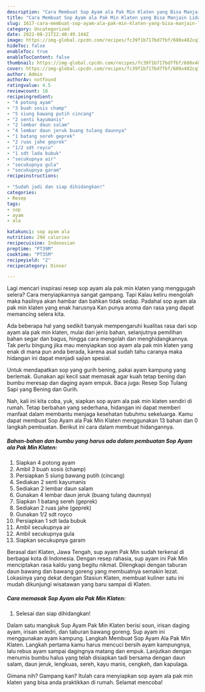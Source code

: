 ```yaml
---
description: "Cara Membuat Sop Ayam ala Pak Min Klaten yang Bisa Manjain Lidah, Buat Buka Puasa Enak"
title: "Cara Membuat Sop Ayam ala Pak Min Klaten yang Bisa Manjain Lidah, Buat Buka Puasa Enak"
slug: 1617-cara-membuat-sop-ayam-ala-pak-min-klaten-yang-bisa-manjain-lidah-buat-buka-puasa-enak
category: Uncategorized
date: 2022-08-21T22:40:49.144Z
image: https://img-global.cpcdn.com/recipes/fc39f1b717bd7fbf/680x482cq70/sop-ayam-ala-pak-min-klaten-foto-resep-utama.jpg
hideToc: false
enableToc: true
enableTocContent: false
thumbnail: https://img-global.cpcdn.com/recipes/fc39f1b717bd7fbf/680x482cq70/sop-ayam-ala-pak-min-klaten-foto-resep-utama.jpg
cover: https://img-global.cpcdn.com/recipes/fc39f1b717bd7fbf/680x482cq70/sop-ayam-ala-pak-min-klaten-foto-resep-utama.jpg
author: Admin
authorAv: notfound
ratingvalue: 4.5
reviewcount: 18
recipeingredient:
- "4 potong ayam"
- "3 buah sosis champ"
- "5 siung bawang putih cincang"
- "2 senti kayumanis"
- "2 lembar daun salam"
- "4 lembar daun jeruk buang tulang daunnya"
- "1 batang sereh geprek"
- "2 ruas jahe geprek"
- "1/2 sdt royco"
- "1 sdt lada bubuk"
- "secukupnya air"
- "secukupnya gula"
- "secukupnya garam"
recipeinstructions:

- "Sudah jadi dan siap dihidangkan!"
categories:
- Resep
tags:
- sop
- ayam
- ala

katakunci: sop ayam ala 
nutrition: 294 calories
recipecuisine: Indonesian
preptime: "PT39M"
cooktime: "PT35M"
recipeyield: "2"
recipecategory: Dinner

---
```



Lagi mencari inspirasi resep sop ayam ala pak min klaten yang menggugah selera? Cara menyiapkannya sangat gampang. Tapi Kalau keliru mengolah maka hasilnya akan hambar dan bahkan tidak sedap. Padahal sop ayam ala pak min klaten yang enak harusnya Kan punya aroma dan rasa yang dapat memancing selera kita.


Ada beberapa hal yang sedikit banyak mempengaruhi kualitas rasa dari sop ayam ala pak min klaten, mulai dari jenis bahan, selanjutnya pemilihan bahan segar dan bagus, hingga cara mengolah dan menghidangkannya. Tak perlu bingung jika mau menyiapkan sop ayam ala pak min klaten yang enak di mana pun anda berada, karena asal sudah tahu caranya maka hidangan ini dapat menjadi sajian spesial.

Untuk mendapatkan sop yang gurih bening, pakai ayam kampung yang berlemak. Gunakan api kecil saat memasak agar kuah tetap bening dan bumbu meresap dan daging ayam empuk. Baca juga: Resep Sop Tulang Sapi yang Bening dan Gurih.


Nah, kali ini kita coba, yuk, siapkan sop ayam ala pak min klaten sendiri di rumah. Tetap berbahan yang sederhana, hidangan ini dapat memberi manfaat dalam membantu menjaga kesehatan tubuhmu sekeluarga. Kamu dapat membuat Sop Ayam ala Pak Min Klaten menggunakan 13 bahan dan 0 langkah pembuatan. Berikut ini cara dalam membuat hidangannya.

<!--inarticleads1-->

##### Bahan-bahan dan bumbu yang harus ada dalam pembuatan Sop Ayam ala Pak Min Klaten:

1. Siapkan 4 potong ayam
1. Ambil 3 buah sosis (champ)
1. Persiapkan 5 siung bawang putih (cincang)
1. Sediakan 2 senti kayumanis
1. Sediakan 2 lembar daun salam
1. Gunakan 4 lembar daun jeruk (buang tulang daunnya)
1. Siapkan 1 batang sereh (geprek)
1. Sediakan 2 ruas jahe (geprek)
1. Gunakan 1/2 sdt royco
1. Persiapkan 1 sdt lada bubuk
1. Ambil secukupnya air
1. Ambil secukupnya gula
1. Siapkan secukupnya garam


Berasal dari Klaten, Jawa Tengah, sup ayam Pak Min sudah terkenal di berbagai kota di Indonesia. Dengan resep rahasia, sup ayam ini Pak Min menciptakan rasa kaldu yang begitu nikmat. Dilengkapi dengan taburan daun bawang dan bawang goreng yang membuatnya semakin lezat. Lokasinya yang dekat dengan Stasiun Klaten, membuat kuliner satu ini mudah dikunjungi wisatawan yang baru sampai di Klaten. 

<!--inarticleads2-->

##### Cara memasak Sop Ayam ala Pak Min Klaten:


1. Selesai dan siap dihidangkan!

Dalam satu mangkuk Sup Ayam Pak Min Klaten berisi soun, irisan daging ayam, irisan seledri, dan taburan bawang goreng. Sup ayam ini menggunakan ayam kampung. Langkah Membuat Sop Ayam Ala Pak Min Klaten. Langkah pertama kamu harus mencuci bersih ayam kampungnya, lalu rebus ayam sampai dagingnya matang dan empuk. Lanjutkan dengan menumis bumbu halus yang telah disiapkan tadi bersama dengan daun salam, daun jeruk, lengkuas, sereh, kayu manis, cengkeh, dan kapulaga. 

Gimana nih? Gampang kan? Itulah cara menyiapkan sop ayam ala pak min klaten yang bisa anda praktikkan di rumah. Selamat mencoba!
